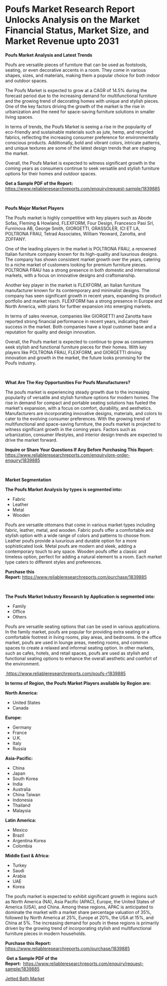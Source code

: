 <p><h1>Poufs Market Research Report Unlocks Analysis on the Market Financial Status, Market Size, and Market Revenue upto 2031</h1></p><p><strong>Poufs Market Analysis and Latest Trends</strong></p>
<p><p>Poufs are versatile pieces of furniture that can be used as footstools, seating, or even decorative accents in a room. They come in various shapes, sizes, and materials, making them a popular choice for both indoor and outdoor spaces.</p><p>The Poufs Market is expected to grow at a CAGR of 14.5% during the forecast period due to the increasing demand for multifunctional furniture and the growing trend of decorating homes with unique and stylish pieces. One of the key factors driving the growth of the market is the rise in urbanization and the need for space-saving furniture solutions in smaller living spaces.</p><p>In terms of trends, the Poufs Market is seeing a rise in the popularity of eco-friendly and sustainable materials such as jute, hemp, and recycled fabrics, reflecting the increasing consumer preference for environmentally conscious products. Additionally, bold and vibrant colors, intricate patterns, and unique textures are some of the latest design trends that are shaping the market.</p><p>Overall, the Poufs Market is expected to witness significant growth in the coming years as consumers continue to seek versatile and stylish furniture options for their homes and outdoor spaces.</p></p>
<p><strong>Get a Sample PDF of the Report:&nbsp;</strong> <a href="https://www.reliableresearchreports.com/enquiry/request-sample/1839885">https://www.reliableresearchreports.com/enquiry/request-sample/1839885</a></p>
<p>&nbsp;</p>
<p><strong>Poufs Major Market Players</strong></p>
<p><p>The Poufs market is highly competitive with key players such as Abode Sofas, Fleming & Howland, FLEXFORM, Four Design, Francesco Pasi Srl, Furninova AB, George Smith, GIORGETTI, GRASSOLER, ICI ET LA, POLTRONA FRAU, Tetrad Associates, William Yeoward, Zanotta, and ZOFFANY.</p><p>One of the leading players in the market is POLTRONA FRAU, a renowned Italian furniture company known for its high-quality and luxurious designs. The company has shown consistent market growth over the years, catering to a niche market of customers looking for premium furniture pieces. POLTRONA FRAU has a strong presence in both domestic and international markets, with a focus on innovative designs and craftsmanship.</p><p>Another key player in the market is FLEXFORM, an Italian furniture manufacturer known for its contemporary and minimalist designs. The company has seen significant growth in recent years, expanding its product portfolio and market reach. FLEXFORM has a strong presence in Europe and North America, with plans for further expansion into emerging markets.</p><p>In terms of sales revenue, companies like GIORGETTI and Zanotta have reported strong financial performance in recent years, indicating their success in the market. Both companies have a loyal customer base and a reputation for quality and design innovation.</p><p>Overall, the Poufs market is expected to continue to grow as consumers seek stylish and functional furniture pieces for their homes. With key players like POLTRONA FRAU, FLEXFORM, and GIORGETTI driving innovation and growth in the market, the future looks promising for the Poufs industry.</p></p>
<p>&nbsp;</p>
<p><strong>What Are The Key Opportunities For Poufs Manufacturers?</strong></p>
<p><p>The poufs market is experiencing steady growth due to the increasing popularity of versatile and stylish furniture options for modern homes. The rise in demand for compact and portable seating solutions has fueled the market's expansion, with a focus on comfort, durability, and aesthetics. Manufacturers are incorporating innovative designs, materials, and colors to cater to the evolving consumer preferences. With the growing trend of multifunctional and space-saving furniture, the poufs market is projected to witness significant growth in the coming years. Factors such as urbanization, consumer lifestyles, and interior design trends are expected to drive the market forward.</p></p>
<p><strong>Inquire or Share Your Questions If Any Before Purchasing This Report:</strong> <a href="https://www.reliableresearchreports.com/enquiry/pre-order-enquiry/1839885">https://www.reliableresearchreports.com/enquiry/pre-order-enquiry/1839885</a></p>
<p>&nbsp;</p>
<p><strong>Market Segmentation</strong></p>
<p><strong>The Poufs Market Analysis by types is segmented into:</strong></p>
<p><ul><li>Fabric</li><li>Leather</li><li>Metal</li><li>Wooden</li></ul></p>
<p><p>Poufs are versatile ottomans that come in various market types including fabric, leather, metal, and wooden. Fabric poufs offer a comfortable and stylish option with a wide range of colors and patterns to choose from. Leather poufs provide a luxurious and durable option for a more sophisticated look. Metal poufs are modern and sleek, adding a contemporary touch to any space. Wooden poufs offer a classic and timeless option, perfect for adding a natural element to a room. Each market type caters to different styles and preferences.</p></p>
<p><strong>Purchase this Report:&nbsp;</strong><a href="https://www.reliableresearchreports.com/purchase/1839885">https://www.reliableresearchreports.com/purchase/1839885</a></p>
<p>&nbsp;</p>
<p><strong>The Poufs Market Industry Research by Application is segmented into:</strong></p>
<p><ul><li>Family</li><li>Office</li><li>Others</li></ul></p>
<p><p>Poufs are versatile seating options that can be used in various applications. In the family market, poufs are popular for providing extra seating or a comfortable footrest in living rooms, play areas, and bedrooms. In the office market, poufs are used in lounge areas, meeting rooms, and common spaces to create a relaxed and informal seating option. In other markets, such as cafes, hotels, and retail spaces, poufs are used as stylish and functional seating options to enhance the overall aesthetic and comfort of the environment.</p></p>
<p><a href="https://www.reliableresearchreports.com/poufs-r1839885">&nbsp;https://www.reliableresearchreports.com/poufs-r1839885</a></p>
<p><strong>In terms of Region, the Poufs Market Players available by Region are:</strong></p>
<p>
    <p> <strong> North America: </strong>
        <ul>
            <li>United States</li>
            <li>Canada</li>
        </ul>
        </p> 
    <p> <strong> Europe: </strong>
        <ul>
            <li>Germany</li>
            <li>France</li>
            <li>U.K.</li>
            <li>Italy</li>
            <li>Russia</li>
        </ul>
        </p> 
    <p> <strong> Asia-Pacific: </strong>
        <ul>
            <li>China</li>
            <li>Japan</li>
            <li>South Korea</li>
            <li>India</li>
            <li>Australia</li>
            <li>China Taiwan</li>
            <li>Indonesia</li>
            <li>Thailand</li>
            <li>Malaysia</li>
        </ul>
        </p> 
    <p> <strong> Latin America: </strong>
        <ul>
            <li>Mexico</li>
            <li>Brazil</li>
            <li>Argentina Korea</li>
            <li>Colombia</li>
        </ul>
        </p> 
    <p> <strong> Middle East & Africa: </strong>
        <ul>
            <li>Turkey</li>
            <li>Saudi</li>
            <li>Arabia</li>
            <li>UAE</li>
            <li>Korea</li>
        </ul>
    </p>
    </p>
<p><p>The poufs market is expected to exhibit significant growth in regions such as North America (NA), Asia Pacific (APAC), Europe, the United States of America (USA), and China. Among these regions, APAC is anticipated to dominate the market with a market share percentage valuation of 35%, followed by North America at 25%, Europe at 20%, the USA at 15%, and China at 5%. The increasing demand for poufs in these regions is primarily driven by the growing trend of incorporating stylish and multifunctional furniture pieces in modern households.</p></p>
<p><strong>Purchase this Report: </strong><a href="https://www.reliableresearchreports.com/purchase/1839885">https://www.reliableresearchreports.com/purchase/1839885</a></p>
<p>&nbsp;<strong>Get a Sample PDF of the Report:&nbsp;&nbsp;</strong><a href="https://www.reliableresearchreports.com/enquiry/request-sample/1839885">https://www.reliableresearchreports.com/enquiry/request-sample/1839885</a></p>
<p><strong></strong></p>
<p><p><a href="https://github.com/rahu1506/Market-Research-Report-List-4/blob/main/jetted-bath-market.md">Jetted Bath Market</a></p></p>